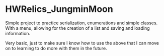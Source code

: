 # HWRelics_JungminMoon

Simple project to practice serialization, enumerations and simple classes. With a menu, allowing for the creation of a list and saving and loading information. 

Very basic, just to make sure I know how to use the above that I can move on to learning to do more with them in the future.
